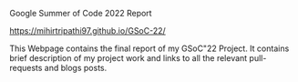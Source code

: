 Google Summer of Code 2022 Report  

https://mihirtripathi97.github.io/GSoC-22/  

This Webpage contains the final report of my GSoC"22 Project. It contains brief description of my project work and links to all the relevant pull-requests and blogs posts.
